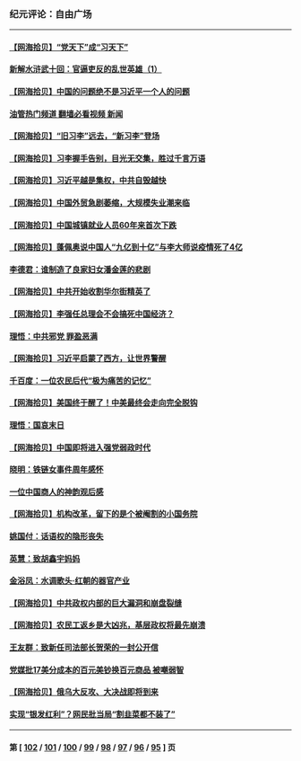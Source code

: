 ### 纪元评论：自由广场
---
#### [【网海拾贝】“党天下”成“习天下”](../../pages/nsc993/n13952349.md?03180330) 
#### [新解水浒武十回：官逼吏反的乱世英雄（1）](../../pages/nsc993/n13951483.md?03180330) 
#### [【网海拾贝】中国的问题绝不是习近平一个人的问题](../../pages/nsc993/n13951475.md?03180330) 
#### [油管热门频道 翻墙必看视频 新闻](ok?03180330)
#### [【网海拾贝】“旧习李”远去，“新习李”登场](../../pages/nsc993/n13950813.md?03180330) 
#### [【网海拾贝】习李握手告别，目光无交集，胜过千言万语](../../pages/nsc993/n13949873.md?03180330) 
#### [【网海拾贝】习近平越是集权，中共自毁越快](../../pages/nsc993/n13949348.md?03180330) 
#### [【网海拾贝】中国外贸急剧萎缩，大规模失业潮来临](../../pages/nsc993/n13947937.md?03180330) 
#### [【网海拾贝】中国城镇就业人员60年来首次下跌](../../pages/nsc993/n13947338.md?03180330) 
#### [【网海拾贝】蓬佩奥说中国人“九亿到十亿”与李大师说疫情死了4亿](../../pages/nsc993/n13946389.md?03180330) 
#### [李德君：谁制造了良家妇女潘金莲的悲剧](../../pages/nsc993/n13945431.md?03180330) 
#### [【网海拾贝】中共开始收割华尔街精英了](../../pages/nsc993/n13945410.md?03180330) 
#### [【网海拾贝】李强任总理会不会搞死中国经济？](../../pages/nsc993/n13944761.md?03180330) 
#### [理悟：中共邪党 罪盈恶满](../../pages/nsc993/n13944541.md?03180330) 
#### [【网海拾贝】习近平启蒙了西方，让世界警醒](../../pages/nsc993/n13944390.md?03180330) 
#### [千百度：一位农民后代“极为痛苦的记忆”](../../pages/nsc993/n13943156.md?03180330) 
#### [【网海拾贝】美国终于醒了！中美最终会走向完全脱钩](../../pages/nsc993/n13942246.md?03180330) 
#### [理悟：国哀末日](../../pages/nsc993/n13942484.md?03180330) 
#### [【网海拾贝】中国即将进入强党弱政时代](../../pages/nsc993/n13940669.md?03180330) 
#### [晓明：铁链女事件周年感怀](../../pages/nsc993/n13940319.md?03180330) 
#### [一位中国商人的神韵观后感](../../pages/nsc993/n13939585.md?03180330) 
#### [【网海拾贝】机构改革，留下的是个被阉割的小国务院](../../pages/nsc993/n13939947.md?03180330) 
#### [姚国付：话语权的隐形丧失](../../pages/nsc993/n13939077.md?03180330) 
#### [英慧：致胡鑫宇妈妈](../../pages/nsc993/n13939332.md?03180330) 
#### [金浴凤：水调歌头·红朝的器官产业](../../pages/nsc993/n13939150.md?03180330) 
#### [【网海拾贝】中共政权内部的巨大漏洞和崩盘裂缝](../../pages/nsc993/n13939066.md?03180330) 
#### [【网海拾贝】农民工返乡是大凶兆，基层政权将最先崩溃](../../pages/nsc993/n13938719.md?03180330) 
#### [王友群：致新任司法部长贺荣的一封公开信](../../pages/nsc993/n13938195.md?03180330) 
#### [党媒批17美分成本的百元美钞换百元商品 被嘲弱智](../../pages/nsc993/n13937780.md?03180330) 
#### [【网海拾贝】俄乌大反攻、大决战即将到来](../../pages/nsc993/n13937169.md?03180330) 
#### [实现“银发红利”？网民批当局“割韭菜都不装了”](../../pages/nsc993/n13935937.md?03180330) 

---
#### 第 [ [102](./102.md?03180330) / [101](./101.md?03180330) / [100](./100.md?03180330) / [99](./99.md?03180330) / [98](./98.md?03180330) / [97](./97.md?03180330) / [96](./96.md?03180330) / [95](./95.md?03180330) ] 页
